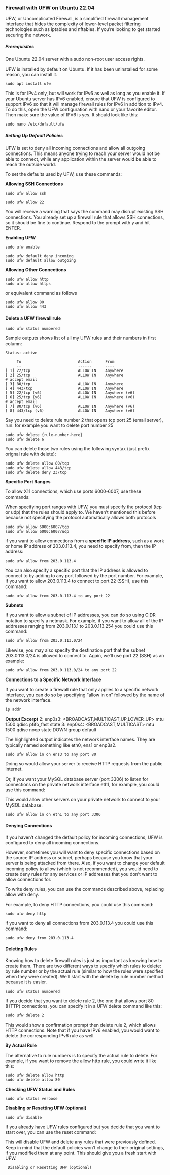 ### Firewall with UFW on Ubuntu 22.04

UFW, or Uncomplicated Firewall, is a simplified firewall management interface that hides the complexity of lower-level packet filtering technologies such as iptables and nftables. If you’re looking to get started securing the network.

##### Prerequisites

One Ubuntu 22.04 server with a sudo non-root user access rights.

UFW is installed by default on Ubuntu. If it has been uninstalled for some reason, you can install it.


```
sudo apt install ufw
```

This is for IPv4 only, but will work for IPv6 as well as long as you enable it. If your Ubuntu server has IPv6 enabled, ensure that UFW is configured to support IPv6 so that it will manage firewall rules for IPv6 in addition to IPv4. To do this, open the UFW configuration with nano or your favorite editor.
Then make sure the value of IPV6 is yes. It should look like this:
```
sudo nano /etc/default/ufw
```

##### Setting Up Default Policies

UFW is set to deny all incoming connections and allow all outgoing connections. This means anyone trying to reach your server would not be able to connect, while any application within the server would be able to reach the outside world.

To set the defaults used by UFW, use these commands:

**Allowing SSH Connections**


```
sudo ufw allow ssh

sudo ufw allow 22
```

You will receive a warning that says the command may disrupt existing SSH connections. You already set up a firewall rule that allows SSH connections, so it should be fine to continue. Respond to the prompt with y and hit ENTER.

**Enabling UFW**

```
sudo ufw enable

sudo ufw default deny incoming
sudo ufw default allow outgoing
```

**Allowing Other Connections**

```
sudo ufw allow http
sudo ufw allow https
```
or equivalent command as follows

```
sudo ufw allow 80
sudo ufw allow 443
```

#### Delete a UFW firewall rule

```
sudo ufw status numbered
```

Sample outputs shows list of all my UFW rules and their numbers in first column:


```
Status: active
 
     To                         Action      From
     --                         ------      ----
[ 1] 22/tcp                     ALLOW IN    Anywhere                  
[ 2] 25/tcp                     ALLOW IN    Anywhere                   # accept email
[ 3] 80/tcp                     ALLOW IN    Anywhere                  
[ 4] 443/tcp                    ALLOW IN    Anywhere                  
[ 5] 22/tcp (v6)                ALLOW IN    Anywhere (v6)             
[ 6] 25/tcp (v6)                ALLOW IN    Anywhere (v6)              # accept email
[ 7] 80/tcp (v6)                ALLOW IN    Anywhere (v6)             
[ 8] 443/tcp (v6)               ALLOW IN    Anywhere (v6)
```

Say you need to delete rule number 2 that opens tcp port 25 (email server), run:
for example you want to delete port number 25

```
sudo ufw delete {rule-number-here}
sudo ufw delete 6
```

You can delete those two rules using the following syntax (just prefix orignal rule with delete):

```
sudo ufw delete allow 80/tcp
sudo ufw delete allow 443/tcp
sudo ufw delete deny 23/tcp
```

**Specific Port Ranges**

To allow X11 connections, which use ports 6000-6007, use these commands:

When specifying port ranges with UFW, you must specify the protocol (tcp or udp) that the rules should apply to. We haven’t mentioned this before because not specifying the protocol automatically allows both protocols

```
sudo ufw allow 6000:6007/tcp
sudo ufw allow 6000:6007/udp
```

if you want to allow connections from a **specific IP address**, such as a work or home IP address of 203.0.113.4, you need to specify from, then the IP address:

```
sudo ufw allow from 203.0.113.4
```

You can also specify a specific port that the IP address is allowed to connect to by adding to any port followed by the port number. For example, If you want to allow 203.0.113.4 to connect to port 22 (SSH), use this command:

```
sudo ufw allow from 203.0.113.4 to any port 22
```
**Subnets**

If you want to allow a subnet of IP addresses, you can do so using CIDR notation to specify a netmask. For example, if you want to allow all of the IP addresses ranging from 203.0.113.1 to 203.0.113.254 you could use this command:

```
sudo ufw allow from 203.0.113.0/24
```


Likewise, you may also specify the destination port that the subnet 203.0.113.0/24 is allowed to connect to. Again, we’ll use port 22 (SSH) as an example:


```
sudo ufw allow from 203.0.113.0/24 to any port 22
```
**Connections to a Specific Network Interface**

If you want to create a firewall rule that only applies to a specific network interface, you can do so by specifying “allow in on” followed by the name of the network interface.

```
ip addr
```

**Output Excerpt**
2: enp0s3: <BROADCAST,MULTICAST,UP,LOWER_UP> mtu 1500 qdisc pfifo_fast state
3: enp0s4: <BROADCAST,MULTICAST> mtu 1500 qdisc noop state DOWN group default


The highlighted output indicates the network interface names. They are typically named something like eth0, ens1 or enp3s2.


```
sudo ufw allow in on ens3 to any port 80
```


Doing so would allow your server to receive HTTP requests from the public internet.

Or, if you want your MySQL database server (port 3306) to listen for connections on the private network interface eth1, for example, you could use this command:


This would allow other servers on your private network to connect to your MySQL database.

```
sudo ufw allow in on eth1 to any port 3306
```


#### Denying Connections

If you haven’t changed the default policy for incoming connections, UFW is configured to deny all incoming connections.

However, sometimes you will want to deny specific connections based on the source IP address or subnet, perhaps because you know that your server is being attacked from there. Also, if you want to change your default incoming policy to allow (which is not recommended), you would need to create deny rules for any services or IP addresses that you don’t want to allow connections for.

To write deny rules, you can use the commands described above, replacing allow with deny.

For example, to deny HTTP connections, you could use this command:


```
sudo ufw deny http
```

if you want to deny all connections from 203.0.113.4 you could use this command:


```
sudo ufw deny from 203.0.113.4
```

#### Deleting Rules

Knowing how to delete firewall rules is just as important as knowing how to create them. There are two different ways to specify which rules to delete: by rule number or by the actual rule (similar to how the rules were specified when they were created). We’ll start with the delete by rule number method because it is easier.


```
sudo ufw status numbered
```

If you decide that you want to delete rule 2, the one that allows port 80 (HTTP) connections, you can specify it in a UFW delete command like this:



```
sudo ufw delete 2
```

This would show a confirmation prompt then delete rule 2, which allows HTTP connections. Note that if you have IPv6 enabled, you would want to delete the corresponding IPv6 rule as well.

**By Actual Rule**

The alternative to rule numbers is to specify the actual rule to delete. For example, if you want to remove the allow http rule, you could write it like this:


```
sudo ufw delete allow http
sudo ufw delete allow 80
```

**Checking UFW Status and Rules**

```
sudo ufw status verbose
```

**Disabling or Resetting UFW (optional)**

```
sudo ufw disable
```

If you already have UFW rules configured but you decide that you want to start over, you can use the reset command:

This will disable UFW and delete any rules that were previously defined. Keep in mind that the default policies won’t change to their original settings, if you modified them at any point. This should give you a fresh start with UFW.


```
 Disabling or Resetting UFW (optional)
```

